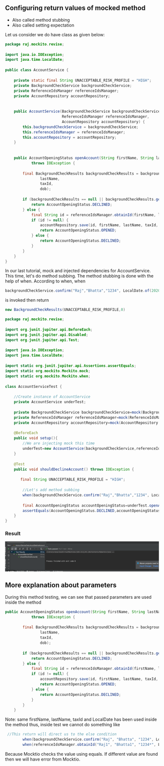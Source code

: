 ## Configuring return values of mocked method ##
- Also called method stubbing
- Also called setting expectation

Let us consider we do have class as given below:

```java
package raj.mockito.revise;

import java.io.IOException;
import java.time.LocalDate;

public class AccountService {

    private static final String UNACCEPTABLE_RISK_PROFILE = "HIGH";
    private BackgroundCheckService backgroundCheckService;
    private ReferenceIdsManager referenceIdsManager;
    private AccountRepository accountRepository;


    public AccountService(BackgroundCheckService backgroundCheckService,
                          ReferenceIdsManager referenceIdsManager,
                          AccountRepository accountRepository) {
        this.backgroundCheckService = backgroundCheckService;
        this.referenceIdsManager = referenceIdsManager;
        this.accountRepository = accountRepository;
    }


    public AccountOpeningStatus openAccount(String firstName, String lastName, String taxId, LocalDate dob)
            throws IOException {

        final BackgroundCheckResults backgroundCheckResults = backgroundCheckService.confirm(firstName,
                lastName,
                taxId,
                dob);

        if (backgroundCheckResults == null || backgroundCheckResults.getRiskProfile().equals(UNACCEPTABLE_RISK_PROFILE)) {
            return AccountOpeningStatus.DECLINED;
        } else {
            final String id = referenceIdsManager.obtainId(firstName, lastName, taxId, dob);
            if (id != null) {
                accountRepository.save(id, firstName, lastName, taxId, dob, backgroundCheckResults);
                return AccountOpeningStatus.OPENED;
            } else {
                return AccountOpeningStatus.DECLINED;
            }
        }
    }
}
```
In our last tutorial, mock and injected dependencies for AccountService. 
This time, let's do method subbing. The method stubbing is done with the help of when.
According to when, when
```java
backgroundCheckService.confirm("Raj","Bhatta","1234", LocalDate.of(2020,10,2)
```
is invoked then return 
```java
new BackgroundCheckResults(UNACCEPTABLE_RISK_PROFILE,0)
```

```java
package raj.mockito.revise;

import org.junit.jupiter.api.BeforeEach;
import org.junit.jupiter.api.Disabled;
import org.junit.jupiter.api.Test;

import java.io.IOException;
import java.time.LocalDate;

import static org.junit.jupiter.api.Assertions.assertEquals;
import static org.mockito.Mockito.mock;
import static org.mockito.Mockito.when;

class AccountServiceTest {

    //Create instance of AccountService
    private AccountService underTest;

    private BackgroundCheckService backgroundCheckService=mock(BackgroundCheckService.class);
    private ReferenceIdsManager referenceIdsManager=mock(ReferenceIdsManager.class);
    private AccountRepository accountRepository=mock(AccountRepository.class);

    @BeforeEach
    public void setup(){
        //We are injecting mock this time
        underTest=new AccountService(backgroundCheckService,referenceIdsManager,accountRepository);
    }
    
    @Test
    public void shouldDeclineAccount() throws IOException {

       final String UNACCEPTABLE_RISK_PROFILE = "HIGH";

        //Let's add method subbing
        when(backgroundCheckService.confirm("Raj","Bhatta","1234", LocalDate.of(2020,10,2))).thenReturn(new BackgroundCheckResults(UNACCEPTABLE_RISK_PROFILE,0));

        final AccountOpeningStatus accountOpeningStatus=underTest.openAccount("Raj","Bhatta","1234", LocalDate.of(2020,10,2));
        assertEquals(AccountOpeningStatus.DECLINED,accountOpeningStatus);
    }
}
```

### Result ###
<img src="img/pass1.png" />


## More explanation about parameters ##
During this method testing, we can see that passed parameters are used inside the method
```java
public AccountOpeningStatus openAccount(String firstName, String lastName, String taxId, LocalDate dob)
            throws IOException {

        final BackgroundCheckResults backgroundCheckResults = backgroundCheckService.confirm(firstName,
                lastName,
                taxId,
                dob);

        if (backgroundCheckResults == null || backgroundCheckResults.getRiskProfile().equals(UNACCEPTABLE_RISK_PROFILE)) {
            return AccountOpeningStatus.DECLINED;
        } else {
            final String id = referenceIdsManager.obtainId(firstName, lastName, taxId, dob);
            if (id != null) {
                accountRepository.save(id, firstName, lastName, taxId, dob, backgroundCheckResults);
                return AccountOpeningStatus.OPENED;
            } else {
                return AccountOpeningStatus.DECLINED;
            }
        }
    }
```
Note: same firstName, lastName, taxId and LocalDate has been used inside the method thus, inside test we cannot do something like
```java
 //This return will direct us to the else condition
        when(backgroundCheckService.confirm("Raj", "Bhatta", "1234", LocalDate.of(2020, 10, 2))).thenReturn(new BackgroundCheckResults(OPEN, 0));
        when(referenceIdsManager.obtainId("Raj1", "Bhatta1", "1234*", LocalDate.of(2020, 10, 2))).thenReturn("some_id");

```
Because Mocktio checks the value using equals. If different value are found then we will have error from Mocktio.